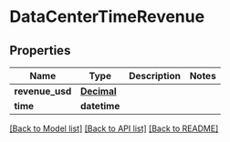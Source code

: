 # DataCenterTimeRevenue

## Properties
Name | Type | Description | Notes
------------ | ------------- | ------------- | -------------
**revenue_usd** | [**Decimal**](Decimal.md) |  | 
**time** | **datetime** |  | 

[[Back to Model list]](../README.md#documentation-for-models) [[Back to API list]](../README.md#documentation-for-api-endpoints) [[Back to README]](../README.md)


